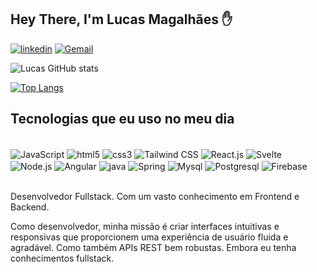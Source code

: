 
## Hey There, I'm Lucas Magalhães ✋

[![linkedin](https://img.shields.io/badge/LinkedIn-0077B5?style=for-the-badge&logo=linkedin&logoColor=white)](https://www.linkedin.com/in/lmagalhaees/)
[![Gemail](https://img.shields.io/badge/Gmail-D14836?style=for-the-badge&logo=gmail&logoColor=white)](https://gmail.com/lucasdecassia09@gmail.com)


![Lucas GitHub stats](https://github-readme-stats.vercel.app/api?username=Imalhaas&show_icons=true&theme=dracula)

[![Top Langs](https://github-readme-stats.vercel.app/api/top-langs/?username=imalhaas)](https://github.com/anuraghazra/github-readme-stats)
<br/>

## Tecnologias que eu uso no meu dia 

<div style="display: inline_block"> <br/>
 <img align="center" alt="JavaScript" src="https://img.shields.io/badge/JavaScript-F7DF1E?style=for-the-badge&logo=javascript&logoColor=black" />
<img align="center" alt="html5" src="https://img.shields.io/badge/HTML5-E34F26?style=for-the-badge&logo=html5&logoColor=white" />
<img align="center" alt="css3" src="https://img.shields.io/badge/CSS3-1572B6?style=for-the-badge&logo=css3&logoColor=white" />
 <img align="center" alt="Tailwind CSS" src="https://img.shields.io/badge/Tailwind%20CSS-38B2AC?style=for-the-badge&logo=tailwind-css&logoColor=white" />
 <img align="center" alt="React.js" src="https://img.shields.io/badge/React-20C997?style=for-the-badge&logo=react&logoColor=61DAFB" />
 <img align="center" alt="Svelte" src="https://shields.io/badge/Svelte-FF3E00?style=for-the-badge&logo=svelte&logoColor=fff" />
 <img align="center" alt="Node.js" src="https://img.shields.io/badge/Node.js-333333?style=for-the-badge&logo=node.js&logoColor=white" />
 <img align="center" alt="Angular" src="https://img.shields.io/badge/Angular-DD0031?style=for-the-badge&logo=angular&logoColor=white" />
 <img align="center" alt="java" src="https://img.shields.io/badge/Java-ED8B00?style=for-the-badge&logo=openjdk&logoColor=white"/>
<img align="center" alt="Spring" src="https://img.shields.io/badge/Spring-6DB33F?style=for-the-badge&logo=spring&logoColor=white"/>
<img align="center" alt="Mysql" src="https://img.shields.io/badge/MySQL-00000F?style=for-the-badge&logo=mysql&logoColor=white"/>
<img align="center" alt="Postgresql" src="https://img.shields.io/badge/PostgreSQL-316192?style=for-the-badge&logo=postgresql&logoColor=white" />
<img align="center" alt="Firebase" src="https://img.shields.io/badge/Firebase-00938B?style=for-the-badge&logo=firebase&logoColor=white" />

</div><br/>


 
Desenvolvedor Fullstack. Com um vasto conhecimento em Frontend e Backend. 

Como desenvolvedor, minha missão é criar interfaces intuitivas e responsivas que proporcionem uma experiência de usuário fluida e agradável. Como também APIs REST bem robustas. Embora eu tenha conhecimentos fullstack.
